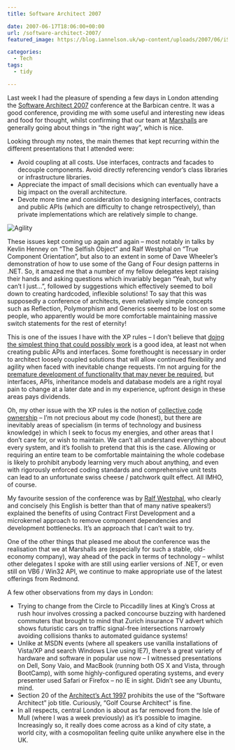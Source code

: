 ```yaml
---
title: Software Architect 2007

date: 2007-06-17T18:06:00+00:00
url: /software-architect-2007/
featured_image: https://blog.iannelson.uk/wp-content/uploads/2007/06/iStock_000003326440XSmall-1.jpg

categories:
  - Tech
tags:
  - tidy

---
```

Last week I had the pleasure of spending a few days in London attending the [Software Architect 2007][1] conference at the Barbican centre. It was a good conference, providing me with some useful and interesting new ideas and food for thought, whilst confirming that our team at [Marshalls][2] are generally going about things in &#8220;the right way&#8221;, which is nice.

Looking through my notes, the main themes that kept recurring within the different presentations that I attended were:

  * Avoid coupling at all costs. Use interfaces, contracts and facades to decouple components. Avoid directly referencing vendor&#8217;s class libraries or infrastructure libraries.
  * Appreciate the impact of small decisions which can eventually have a big impact on the overall architecture.
  * Devote more time and consideration to designing interfaces, contracts and public APIs (which are difficulty to change retrospectively), than private implementations which are relatively simple to change.<figure class="kg-card kg-image-card">

<img decoding="async" src="https://blog.iannelson.uk/wp-content/uploads/2023/08/iStock_000003326440XSmall.jpg" class="kg-image" alt="Agility" loading="lazy" /> </figure> 

These issues kept coming up again and again &#8211; most notably in talks by Kevlin Henney on &#8220;The Selfish Object&#8221; and Ralf Westphal on &#8220;True Component Orientation&#8221;, but also to an extent in some of Dave Wheeler&#8217;s demonstration of how to use some of the Gang of Four design patterns in .NET. So, it amazed me that a number of my fellow delegates kept raising their hands and asking questions which invariably began &#8220;Yeah, but why can&#8217;t I just&#8230;&#8221;, followed by suggestions which effectively seemed to boil down to creating hardcoded, inflexible solutions! To say that this was supposedly a conference of architects, even relatively simple concepts such as Reflection, Polymorphism and Generics seemed to be lost on some people, who apparently would be more comfortable maintaining massive switch statements for the rest of eternity!

This is one of the issues I have with the XP rules &#8211; I don&#8217;t believe that [doing the simplest thing that could possibly work][3] is a good idea, at least not when creating public APIs and interfaces. Some forethought is necessary in order to architect loosely coupled solutions that will allow continued flexibility and agility when faced with inevitable change requests. I&#8217;m not arguing for the [premature development of functionality that may never be required][4], but interfaces, APIs, inheritance models and database models are a right royal pain to change at a later date and in my experience, upfront design in these areas pays dividends.

Oh, my other issue with the XP rules is the notion of [collective code ownership][5] &#8211; I&#8217;m not precious about my code (honest), but there are inevitably areas of specialism (in terms of technology and business knowledge) in which I seek to focus my energies, and other areas that I don&#8217;t care for, or wish to maintain. We can&#8217;t all understand everything about every system, and it&#8217;s foolish to pretend that this is the case. Allowing or requiring an entire team to be comfortable maintaining the whole codebase is likely to prohibit anybody learning very much about anything, and even with rigorously enforced coding standards and comprehensive unit tests can lead to an unfortunate swiss cheese / patchwork quilt effect. All IMHO, of course.

My favourite session of the conference was by [Ralf Westphal][6], who clearly and concisely (his English is better than that of many native speakers!) explained the benefits of using Contract First Development and a microkernel approach to remove component dependencies and development bottlenecks. It&#8217;s an approach that I can&#8217;t wait to try.

One of the other things that pleased me about the conference was the realisation that we at Marshalls are (especially for such a stable, old-economy company), way ahead of the pack in terms of technology &#8211; whilst other delegates I spoke with are still using earlier versions of .NET, or even still on VB6 / Win32 API, we continue to make appropriate use of the latest offerings from Redmond.

A few other observations from my days in London:

  * Trying to change from the Circle to Piccadilly lines at King&#8217;s Cross at rush hour involves crossing a packed concourse buzzing with hardened commuters that brought to mind that Zurich insurance TV advert which shows futuristic cars on traffic signal-free intersections narrowly avoiding collisions thanks to automated guidance systems!
  * Unlike at MSDN events (where all speakers use vanilla installations of Vista/XP and search Windows Live using IE7), there&#8217;s a great variety of hardware and software in popular use now &#8211; I witnessed presentations on Dell, Sony Vaio, and MacBook (running both OS X and Vista, through BootCamp), with some highly-configured operating systems, and every presenter used Safari or Firefox &#8211; no IE in sight. Didn&#8217;t see any Ubuntu, mind.
  * Section 20 of the [Architect&#8217;s Act 1997][7] prohibits the use of the &#8220;Software Architect&#8221; job title. Curiously, &#8220;Golf Course Architect&#8221; is fine.
  * In all respects, central London is about as far removed from the Isle of Mull (where I was a week previously) as it&#8217;s possible to imagine. Increasingly so, it really does come across as a kind of city state, a world city, with a cosmopolitan feeling quite unlike anywhere else in the UK.

 [1]: http://www.software-architect.co.uk
 [2]: http://www.marshalls.co.uk
 [3]: http://www.extremeprogramming.org/rules/simple.html
 [4]: http://www.extremeprogramming.org/rules/early.html
 [5]: http://www.extremeprogramming.org/rules/collective.html
 [6]: http://www.ralfw.de
 [7]: http://www.opsi.gov.uk/ACTS/acts1997/97022--f.htm#20